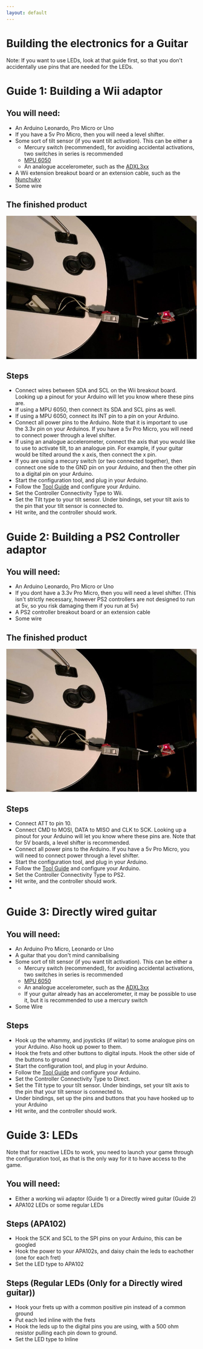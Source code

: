 ```yaml
---
layout: default
---
```


# Building the electronics for a Guitar

Note: If you want to use LEDs, look at that guide first, so that you don't accidentally use pins that are needed for the LEDs.


# Guide 1: Building a Wii adaptor
## You will need:
* An Arduino Leonardo, Pro Micro or Uno
* If you have a 5v Pro Micro, then you will need a level shifter.
* Some sort of tilt sensor (if you want tilt activation). This can be either a
  * Mercury switch (recommended), for avoiding accidental activations, two switches in series is recommended
  * [MPU 6050](https://invensense.tdk.com/products/motion-tracking/6-axis/mpu-6050/)
  * An analogue accelerometer, such as the [ADXL3xx](https://www.arduino.cc/en/Tutorial/ADXL3xx)
* A Wii extension breakout board or an extension cable, such as the [Nunchuky](https://www.adafruit.com/product/345)
* Some wire

## The finished product
![Finished adaptor](adaptor.jpg)

## Steps
* Connect wires between SDA and SCL on the Wii breakout board. Looking up a pinout for your Arduino will let you know where these pins are.
* If using a MPU 6050, then connect its SDA and SCL pins as well. 
* If using a MPU 6050, connect its INT pin to a pin on your Arduino. 
* Connect all power pins to the Arduino. Note that it is important to use the 3.3v pin on your Arduinos. If you have a 5v Pro Micro, you will need to connect power through a level shifter.
* If using an analogue accelerometer, connect the axis that you would like to use to activate tilt, to an analogue pin. For example, if your guitar would be tilted around the x axis, then connect the x pin.
* If you are using a mecury switch (or two connected together), then connect one side to the GND pin on your Arduino, and then the other pin to a digital pin on your Arduino.
* Start the configuration tool, and plug in your Arduino. 
* Follow the [Tool Guide](./tool-guide.html) and configure your Arduino.
* Set the Controller Connectivity Type to Wii.
* Set the Tilt type to your tilt sensor. Under bindings, set your tilt axis to the pin that your tilt sensor is connected to.
* Hit write, and the controller should work.


# Guide 2: Building a PS2 Controller adaptor
## You will need:
* An Arduino Leonardo, Pro Micro or Uno
* If you dont have a 3.3v Pro Micro, then you will need a level shifter. (This isn't strictly necessary, however PS2 controllers are not designed to run at 5v, so you risk damaging them if you run at 5v)
* A PS2 controller breakout board or an extension cable
* Some wire

## The finished product
![Finished adaptor](adaptor.jpg)

## Steps
* Connect ATT to pin 10.
* Connect CMD to MOSI, DATA to MISO and CLK to SCK. Looking up a pinout for your Arduino will let you know where these pins are. Note that for 5V boards, a level shifter is recommended.
* Connect all power pins to the Arduino. If you have a 5v Pro Micro, you will need to connect power through a level shifter.
* Start the configuration tool, and plug in your Arduino. 
* Follow the [Tool Guide](./tool-guide.html) and configure your Arduino.
* Set the Controller Connectivity Type to PS2.
* Hit write, and the controller should work.
* 
# Guide 3: Directly wired guitar
## You will need:
* An Arduino Pro Micro, Leonardo or Uno
* A guitar that you don't mind cannibalising
* Some sort of tilt sensor (if you want tilt activation). This can be either a
  * Mercury switch (recommended), for avoiding accidental activations, two switches in series is recommended
  * [MPU 6050](https://invensense.tdk.com/products/motion-tracking/6-axis/mpu-6050/)
  * An analogue accelerometer, such as the [ADXL3xx](https://www.arduino.cc/en/Tutorial/ADXL3xx)
  * If your guitar already has an accelerometer, it may be possible to use it, but it is recommended to use a mercury switch
* Some Wire

## Steps
* Hook up the whammy, and joysticks (if wiitar) to some analogue pins on your Arduino. Also hook up power to them.
* Hook the frets and other buttons to digital inputs. Hook the other side of the buttons to ground
* Start the configuration tool, and plug in your Arduino. 
* Follow the [Tool Guide](./tool-guide.html) and configure your Arduino.
* Set the Controller Connectivity Type to Direct.
* Set the Tilt type to your tilt sensor. Under bindings, set your tilt axis to the pin that your tilt sensor is connected to.
* Under bindings, set up the pins and buttons that you have hooked up to your Arduino
* Hit write, and the controller should work.
  
# Guide 3: LEDs
Note that for reactive LEDs to work, you need to launch your game through the configuration tool, as that is the only way for it to have access to the game.

## You will need:
* Either a working wii adaptor (Guide 1) or a Directly wired guitar (Guide 2)
* APA102 LEDs or some regular LEDs

## Steps (APA102)
* Hook the SCK and SCL to the SPI pins on your Arduino, this can be googled
* Hook the power to your APA102s, and daisy chain the leds to eachother (one for each fret)
* Set the LED type to APA102

## Steps (Regular LEDs (Only for a Directly wired guitar))
* Hook your frets up with a common positive pin instead of a common ground
* Put each led inline with the frets
* Hook the leds up to the digital pins you are using, with a 500 ohm resistor pulling each pin down to ground.
* Set the LED type to Inline
